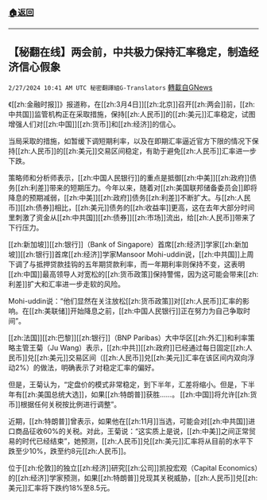 ###  [:house:返回](README.md)
---


## 【秘翻在线】两会前，中共极力保持汇率稳定，制造经济信心假象
`2/27/2024 10:41 AM UTC 秘密翻譯組G-Translators` [轉載自GNews](https://gnews.org/articles/2345206)

《[[zh:金融时报]]》报道称，在[[zh:3月4日]][[zh:北京]]召开[[zh:两会]]前，[[zh:中共国]]监管机构正在采取措施，保持[[zh:人民币]]的[[zh:美元]]汇率稳定，试图增强人们对[[zh:中国]][[zh:货币]]和[[zh:经济]]的信心。

当局采取的措施，如暂缓下调短期利率，以及在即期汇率逼近官方下限的情况下保持[[zh:人民币]]的[[zh:美元]]交易区间稳定，有助于避免[[zh:人民币]]汇率进一步下跌。

策略师和分析师表示，[[zh:中国人民银行]]的重点是抵御[[zh:中美]][[zh:政府]]债务[[zh:利差]]带来的短期压力。今年以来，随着对[[zh:美国联邦储备委员会]]即将降息的预期减弱，[[zh:中美]][[zh:政府]]债务[[zh:利差]]不断扩大。与[[zh:人民币]][[zh:债券]]相比，[[zh:美元]]债务的[[zh:收益率]]更高，这在去年大部分时间里刺激了资金从[[zh:中共国]][[zh:债券]][[zh:市场]]流出，给[[zh:人民币]]带来了下行压力。

[[zh:新加坡]][[zh:银行]]（Bank of Singapore）首席[[zh:经济]]学家[[zh:新加坡]][[zh:银行]]首席[[zh:经济]]学家Mansoor Mohi-uddin说，[[zh:中共国]]上周下调了与抵押贷款挂钩的五年期贷款利率，而一年期利率则保持不变，这表明[[zh:中国]]最高领导人对宽松的[[zh:货币政策]]保持警惕，因为这可能会带来[[zh:利差]]扩大和汇率进一步走软的风险。

Mohi-uddin说：“他们显然在关注放松[[zh:货币政策]]对[[zh:人民币]]汇率的影响。在[[zh:美联储]]开始降息之前，[[zh:中国人民银行]]正在努力为自己争取时间”。

[[zh:法国]][[zh:巴黎]][[zh:银行]]（BNP Paribas）大中华区[[zh:外汇]]和利率策略主管王菊（Ju Wang）表示，[[zh:中共]][[zh:政府]]已经通过每日固定[[zh:人民币]]兑[[zh:美元]]交易区间（[[zh:人民币]]兑[[zh:美元]]汇率在该区间内双向浮动2%）的做法，明确表示了对稳定汇率的偏好。

但是，王菊认为，“定盘价的模式非常稳定，到下半年，汇差将缩小。但是，下半年有[[zh:美国总统大选]]，如果[[zh:特朗普]]获胜......。 [[zh:中国]]将允许[[zh:货币]]根据任何关税按比例进行调整”。

近期，[[zh:特朗普]]曾表示，如果他在[[zh:11月]]当选，可能会对[[zh:中共国]]进口商品征收60%的关税。对此，王菊说：“这实质上是说，[[zh:中美]]之间正常贸易的时代已经结束”，她预测，[[zh:人民币]]兑[[zh:美元]]汇率将从目前的水平下跌至少10%，跌至约8元[[zh:人民币]]。

位于[[zh:伦敦]]的独立[[zh:经济]]研究[[zh:公司]]凯投宏观（Capital Economics）的[[zh:经济]]学家预测，如果[[zh:特朗普]]兑现其关税威胁，[[zh:人民币]]兑[[zh:美元]]汇率将下跌约18%至8.5元。
